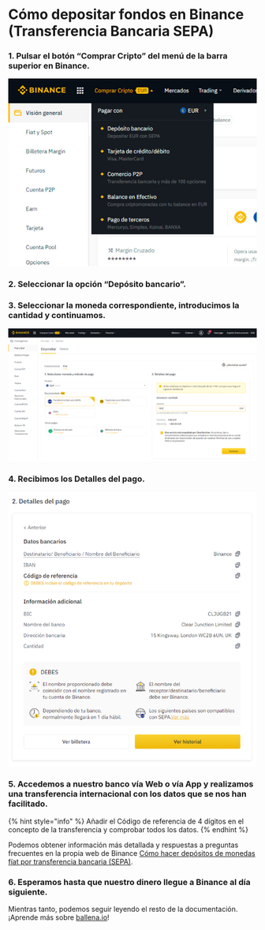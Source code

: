 # Cómo depositar fondos en Binance \(Transferencia Bancaria SEPA\)



### 1. Pulsar el botón “Comprar Cripto” del menú de la barra superior en Binance.



![](../../../../../.gitbook/assets/binance_comprar_cripto%20%282%29%20%282%29%20%281%29.jpg)

### 

### 2. Seleccionar la opción “Depósito bancario”.



### 3. Seleccionar la moneda correspondiente, introducimos la cantidad y continuamos.



![](../../../../../.gitbook/assets/8.png)

### 

### 4. Recibimos los Detalles del pago.



![](../../../../../.gitbook/assets/binance_trans_2.png)

### 

### 5. Accedemos a nuestro banco vía Web o vía App y realizamos una transferencia internacional con los datos que se nos han facilitado.

{% hint style="info" %}
 Añadir el Código de referencia de 4 dígitos en el concepto de la transferencia y comprobar todos los datos.
{% endhint %}



Podemos obtener información más detallada y respuestas a preguntas frecuentes en la propia web de Binance [Cómo hacer depósitos de monedas fíat por transferencia bancaria \(SEPA\)](https://www.binance.com/es/support/faq/e117b4c063534e5f93b735b980575000).



### 6. Esperamos hasta que nuestro dinero llegue a Binance al día siguiente.

Mientras tanto, podemos seguir leyendo el resto de la documentación. ¡Aprende más sobre [ballena.io](https://ballena.io/)!





